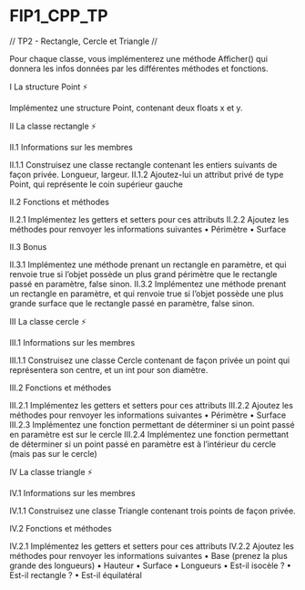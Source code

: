 # FIP1_CPP_TP

// TP2 - Rectangle, Cercle et Triangle //  

Pour chaque classe, vous implémenterez une méthode Afficher() qui donnera les infos données par les différentes méthodes et fonctions.

I La structure Point ⚡

Implémentez une structure Point, contenant deux floats x et y. 

II La classe rectangle ⚡

II.1 Informations sur les membres

II.1.1 Construisez une classe rectangle contenant les entiers suivants de façon privée. 
Longueur, largeur. 
II.1.2 Ajoutez-lui un attribut privé de type Point, qui représente le coin supérieur gauche

II.2 Fonctions et méthodes

II.2.1 Implémentez les getters et setters pour ces attributs
II.2.2 Ajoutez les méthodes pour renvoyer les informations suivantes
• Périmètre 
• Surface 

II.3 Bonus

II.3.1 Implémentez une méthode prenant un rectangle en paramètre, et qui renvoie true si l’objet possède un plus grand périmètre que le rectangle passé en paramètre, false sinon. 
II.3.2 Implémentez une méthode prenant un rectangle en paramètre, et qui renvoie true si l’objet possède une plus grande surface que le rectangle passé en paramètre, false sinon.

III La classe cercle ⚡

III.1 Informations sur les membres

III.1.1 Construisez une classe Cercle contenant de façon privée un point qui représentera son centre, et un int pour son diamètre. 

III.2 Fonctions et méthodes

III.2.1 Implémentez les getters et setters pour ces attributs
III.2.2 Ajoutez les méthodes pour renvoyer les informations suivantes
• Périmètre 
• Surface 
III.2.3 Implémentez une fonction permettant de déterminer si un point passé en paramètre est sur le cercle
III.2.4 Implémentez une fonction permettant de déterminer si un point passé en paramètre est à l’intérieur du cercle (mais pas sur le cercle)

IV La classe triangle ⚡

IV.1 Informations sur les membres

IV.1.1 Construisez une classe Triangle contenant trois points de façon privée.

IV.2 Fonctions et méthodes

IV.2.1 Implémentez les getters et setters pour ces attributs
IV.2.2 Ajoutez les méthodes pour renvoyer les informations suivantes
• Base (prenez la plus grande des longueurs)
• Hauteur
• Surface 
• Longueurs
• Est-il isocèle ? 
• Est-il rectangle ? 
• Est-il équilatéral 
